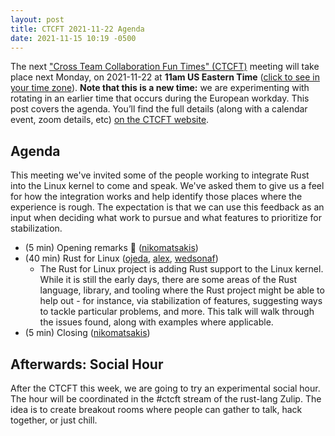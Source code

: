 ```yaml
---
layout: post
title: CTCFT 2021-11-22 Agenda
date: 2021-11-15 10:19 -0500
---
```


The next ["Cross Team Collaboration Fun Times" (CTCFT)](https://rust-ctcft.github.io/ctcft/) meeting will take place next Monday, on 2021-11-22 at **11am US Eastern Time** ([click to see in your time zone](https://everytimezone.com/s/91c9791f)). **Note that this is a new time:** we are experimenting with rotating in an earlier time that occurs during the European workday. This post covers the agenda. You’ll find the full details (along with a calendar event, zoom details, etc) [on the CTCFT website](https://rust-ctcft.github.io/ctcft/meetings/2021-11-22.html).

## Agenda

This meeting we've invited some of the people working to integrate Rust into the
Linux kernel to come and speak. We've asked them to give us a feel for how the
integration works and help identify those places where the experience is rough.
The expectation is that we can use this feedback as an input when deciding what
work to pursue and what features to prioritize for stabilization.

- (5 min) Opening remarks 👋 ([nikomatsakis])
- (40 min) Rust for Linux ([ojeda], [alex], [wedsonaf])
  - The Rust for Linux project is adding Rust support to the Linux kernel. While
    it is still the early days, there are some areas of the Rust language,
    library, and tooling where the Rust project might be able to help out - for
    instance, via stabilization of features, suggesting ways to tackle
    particular problems, and more. This talk will walk through the issues found,
    along with examples where applicable.
- (5 min) Closing ([nikomatsakis])

[nikomatsakis]: https://github.com/nikomatsakis
[ojeda]: https://github.com/ojeda
[alex]: https://github.com/alex
[wedsonaf]: https://github.com/wedsonaf

## Afterwards: Social Hour

After the CTCFT this week, we are going to try an experimental social hour. The hour will be coordinated in the #ctcft stream of the rust-lang Zulip. The idea is to create breakout rooms where people can gather to talk, hack together, or just chill.